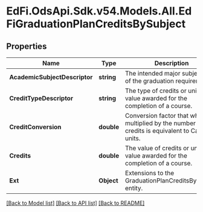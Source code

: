 # EdFi.OdsApi.Sdk.v54.Models.All.EdFiGraduationPlanCreditsBySubject

## Properties

Name | Type | Description | Notes
------------ | ------------- | ------------- | -------------
**AcademicSubjectDescriptor** | **string** | The intended major subject area of the graduation requirement. | 
**CreditTypeDescriptor** | **string** | The type of credits or units of value awarded for the completion of a course. | [optional] 
**CreditConversion** | **double** | Conversion factor that when multiplied by the number of credits is equivalent to Carnegie units. | [optional] 
**Credits** | **double** | The value of credits or units of value awarded for the completion of a course. | 
**Ext** | **Object** | Extensions to the GraduationPlanCreditsBySubject entity. | [optional] 

[[Back to Model list]](../README.md#documentation-for-models) [[Back to API list]](../README.md#documentation-for-api-endpoints) [[Back to README]](../README.md)

